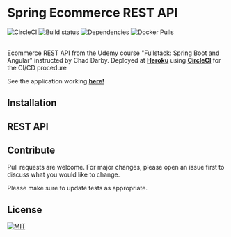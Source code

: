 # Spring Ecommerce REST API

![CircleCI](https://circleci.com/gh/victorgrubio/backend-ecommerce-springboot.svg?style=svg) 
![Build status](https://img.shields.io/circleci/build/gh/victorgrubio/backend-ecommerce-springboot/master?token=ccf75fe7e2f1925687bae66dc293fe9bfca32eee) 
![Dependencies](https://img.shields.io/librariesio/github/victorgrubio/backend-ecommerce-springboot)
![Docker Pulls](https://img.shields.io/docker/pulls/victorgrubio/ecommerce-backend-spring) 

<br>Ecommerce REST API from the Udemy course "Fullstack: Spring Boot and Angular" instructed by Chad Darby. Deployed at [**Heroku**](https://heroku.com) using [**CircleCI**](https://circleci.com) for the CI/CD procedure

See the application working [**here!**](https://ecommerce-app.victorgarciar.com)

## Installation

## REST API

## Contribute

Pull requests are welcome. For major changes, please open an issue first to discuss what you would like to change.

Please make sure to update tests as appropriate.

## License
[![MIT](https://img.shields.io/github/license/victorgrubio/backend-ecommerce-springboot) ](https://choosealicense.com/licenses/mit/)
